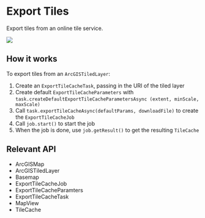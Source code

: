 # Export Tiles

Export tiles from an online tile service.

![]("ExportTiles.png)

## How it works

To export tiles from an `ArcGISTiledLayer`:

  1. Create an `ExportTileCacheTask`, passing in the URI of the tiled layer
  2. Create default `ExportTileCacheParameters` with `task.createDefaultExportTileCacheParametersAsync
  (extent, minScale, maxScale)`
  3. Call `task.exportTileCacheAsync(defaultParams, downloadFile)` to create the 
  `ExportTileCacheJob`
  4. Call `job.start()` to start the job
  5. When the job is done, use `job.getResult()` to get the resulting `TileCache`


## Relevant API


  * ArcGISMap
  * ArcGISTiledLayer
  * Basemap
  * ExportTileCacheJob
  * ExportTileCacheParamters
  * ExportTileCacheTask
  * MapView
  * TileCache

